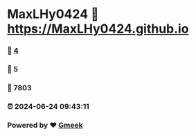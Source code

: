# MaxLHy0424 :link: https://MaxLHy0424.github.io 
### :page_facing_up: [4](https://MaxLHy0424.github.io/tag.html) 
### :speech_balloon: 5 
### :hibiscus: 7803 
### :alarm_clock: 2024-06-24 09:43:11 
### Powered by :heart: [Gmeek](https://github.com/Meekdai/Gmeek)
